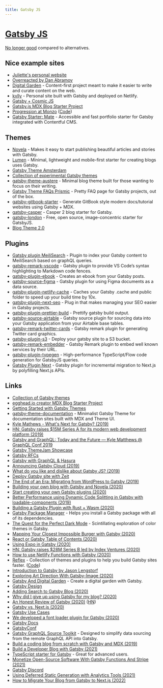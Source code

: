```yaml
---
title: Gatsby JS
---
```


# [Gatsby JS](https://www.gatsbyjs.org/)

[No longer good](https://twitter.com/tannerlinsley/status/1539848277641666560) compared to alternatives.

## Nice example sites

- [Juliette's personal website](https://github.com/juliettepretot/juliette.sh)
- [Overreacted by Dan Abramov](https://github.com/gaearon/overreacted.io)
- [Digital Garden](https://github.com/johno/digital-garden) - Content-first project meant to make it easier to write and curate content on the web.
- [kvlly](https://github.com/kellyvaughn/kvlly) - Personal site built with Gatsby and deployed on Netlify.
- [Gatsby + Cosmic JS](https://github.com/DSchau/-gatsby-blog-cosmicjs-)
- [Gatsby.js MDX Blog Starter Project](https://github.com/rwieruch/gatsby-mdx-blog-starter-project)
- [Progression at Monzo](https://progression.monzo.com/) ([Code](https://github.com/monzo/progression-framework))
- [Gatsby Starter: Mate](https://github.com/EmaSuriano/gatsby-starter-mate) - Accessible and fast portfolio starter for Gatsby integrated with Contentful CMS.

## Themes

- [Novela](https://github.com/narative/gatsby-theme-novela) - Makes it easy to start publishing beautiful articles and stories with Gatsby.
- [Lumen](https://github.com/alxshelepenok/gatsby-starter-lumen) - Minimal, lightweight and mobile-first starter for creating blogs uses Gatsby.
- [Gatsby Theme Amsterdam](https://github.com/ryanwiemer/gatsby-theme-amsterdam)
- [Collection of experimental Gatsby themes](https://github.com/jxnblk/gatsby-themes)
- [gatsby-theme-austere](https://github.com/johno/gatsby-theme-austere) - Minimal blog theme built for those wanting to focus on their writing.
- [Gatsby Theme FAQs Prismic](https://github.com/littleplusbig/gatsby-theme-faqs-prismic) - Pretty FAQ page for Gatsby projects, out of the box.
- [gatsby-gitbook-starter](https://github.com/hasura/gatsby-gitbook-starter) - Generate GitBook style modern docs/tutorial websites using Gatsby + MDX.
- [gatsby-casper](https://github.com/scttcper/gatsby-casper) - Casper 2 blog starter for Gatsby.
- [gatsby-london](https://github.com/ImedAdel/gatsby-london) - Free, open source, image-concentric starter for GatsbyJS.
- [Blog Theme 2.0](https://www.gatsbyjs.org/blog/2020-07-08-blog-2.0/)

## Plugins

- [Gatsby plugin MeiliSearch](https://github.com/meilisearch/gatsby-plugin-meilisearch) - Plugin to index your Gatsby content to MeiliSearch based on graphQL queries.
- [gatsby-remark-vscode](https://github.com/andrewbranch/gatsby-remark-vscode) - Gatsby plugin to provide VS Code’s syntax highlighting to Markdown code fences.
- [gatsby-plugin-ebook](https://github.com/cowchimp/gatsby-plugin-ebook) - Creates an ebook from your Gatsby posts.
- [gatsby-source-figma](https://github.com/fabe/gatsby-source-figma) - Gatsby plugin for using Figma documents as a data source.
- [gatsby-plugin-netlify-cache](https://github.com/axe312ger/gatsby-plugin-netlify-cache) - Caches your Gatsby .cache and public folder to speed up your build time by 10x.
- [gatsby-plugin-next-seo](https://github.com/ifiokjr/gatsby-plugin-next-seo) - Plug in that makes managing your SEO easier in Gatsby projects.
- [gatsby-plugin-prettier-build](https://github.com/jmsv/gatsby-plugin-prettier-build) - Prettify gatsby build output.
- [gatsby-source-airtable](https://github.com/jbolda/gatsby-source-airtable) - Gatsby source plugin for sourcing data into your Gatsby application from your Airtable base tables.
- [gatsby-remark-twitter-cards](https://github.com/alessbell/gatsby-remark-twitter-cards) - Gatsby remark plugin for generating Twitter card graphics.
- [gatsby-plugin-s3](https://github.com/jariz/gatsby-plugin-s3) - Deploy your gatsby site to a S3 bucket.
- [gatsby-remark-embedder](https://github.com/MichaelDeBoey/gatsby-remark-embedder) - Gatsby Remark plugin to embed well known services by their URL.
- [gatsby-plugin-typegen](https://github.com/cometkim/gatsby-plugin-typegen) - High-performance TypeScript/Flow code generation for GatsbyJS queries.
- [Gatsby Plugin Next](https://github.com/hightouchio/gatsby-plugin-next) - Gatsby plugin for incremental migration to Next.js by polyfilling Next.js APIs.

## Links

- [Collection of Gatsby themes](https://github.com/johno/gatsby-themes)
- [egghead.io creator MDX Blog Starter Project](https://github.com/eggheadio/gatsby-starter-egghead-blog)
- [Getting Started with Gatsby Themes](https://www.ianjones.us/getting-started-with-gatsby-themes)
- [gatsby-theme-documentation](https://github.com/johno/gatsby-theme-documentation) - Minimalist Gatsby Theme for documentation sites built with MDX and Theme UI.
- [Kyle Mathews - What's Next for Gatsby? (2019)](https://www.youtube.com/watch?v=-bHkPPL1Tz4)
- [HN: Gatsby raises \$15M Series A for its modern web development platform (2019)](https://news.ycombinator.com/item?id=21085651)
- [Gatsby and GraphQL: Today and the Future — Kyle Matthews @ GraphQL Conf 2019](https://www.youtube.com/watch?v=hXGziTHNTKY)
- [Gatsby ThemeJam Showcase](https://themejam.gatsbyjs.org/showcase)
- [Gatsby RFCs](https://github.com/gatsbyjs/rfcs)
- [Gatsby with GraphQL & Hasura](https://github.com/hasura/graphql-engine/wiki/Gatsby-with-GraphQL-&-Hasura)
- [Announcing Gatsby Cloud (2019)](https://www.gatsbyjs.org/blog/2019-11-14-announcing-gatsby-cloud/)
- [What do you like and dislike about Gatsby JS? (2019)](https://twitter.com/mxstbr/status/1198915353809698817)
- [Deploy Gatsby site with Zeit](https://zeit.co/solutions/gatsby)
- [The End of an Era: Migrating from WordPress to Gatsby (2019)](https://www.taniarascia.com/migrating-from-wordpress-to-gatsby/)
- [Building your own blog with Gatsby and Novela (2020)](https://www.narative.co/articles/building-your-own-blog-with-gatsby-and-novela)
- [Start creating your own Gatsby plugins (2020)](https://dev.to/notrab/start-creating-your-own-gatsby-plugins-jc0)
- [Better Performance using Dynamic Code Splitting in Gatsby with loadable-components (2019)](https://dev.to/itmayziii/better-performance-using-dynamic-code-splitting-in-gatsby-with-loadable-components-6am)
- [Building a Gatsby Plugin with Rust + Wasm (2020)](https://aless.co/gatsby-wasm-plugin/)
- [Gatsby Package Manager](https://github.com/ahmadawais/gatsby-package-manager) - Helps you install a Gatsby package with all of its dependencies.
- [The Quest for the Perfect Dark Mode](https://joshwcomeau.com/gatsby/dark-mode/) - Scintillating exploration of color themes in Gatsby.
- [Mapping Your Closest Impossible Burger with Gatsby (2020)](https://www.gatsbyjs.org/blog/2020-05-07-gatsby-delivers-impossible-burgers-map/)
- [React or Gatsby Table of Contents (2020)](https://disaev.me/react-gatsby-table-of-contents/)
- [Using Expo in Gatsby (2020)](https://sebastienlorber.com/using-expo-in-gatsby)
- [HN: Gatsby raises \$28M Series B led by Index Ventures (2020)](https://news.ycombinator.com/item?id=23324979)
- [How to use Netlify Functions with Gatsby (2020)](https://joshwcomeau.com/gatsby/using-netlify-functions-with-gatsby/)
- [Reflex](https://reflexjs.org/) - Collection of themes and plugins to help you build Gatsby sites faster. ([Code](https://github.com/reflexjs/reflex))
- [Introduction to Gatsby by Jason Lengstorf](https://frontendmasters.com/courses/gatsby/)
- [Exploring Art Direction With Gatsby-Image (2020)](https://www.aboutmonica.com/blog/2020-06-24-exploring-art-direction-in-gatsby)
- [Gatsby And Digital Garden](https://github.com/mathieudutour/gatsby-digital-garden) - Create a digital garden with Gatsby.
- [Gatsby Design](https://www.gatsby.design/)
- [Adding Search to Gatsby Blog (2020)](https://www.thomas.wang/blog/adding-search)
- [Why did I give up using Gatsby for my blog? (2020)](https://eshlox.net/2020/08/15/why-did-i-give-up-using-gatsby-for-my-blog)
- [An Honest Review of Gatsby (2020)](https://cra.mr/an-honest-review-of-gatsby/) ([HN](https://news.ycombinator.com/item?id=24670252))
- [Gatsby vs. Next.js (2020)](https://jaredpalmer.com/gatsby-vs-nextjs)
- [Gatsby Use Cases](https://www.gatsbyjs.com/use-cases/)
- [We developed a font loader plugin for Gatsby (2020)](https://blog.prototyp.digital/we-developed-a-font-loader-plugin-for-gatsby/)
- [Gatsby Docs](https://www.gatsbyjs.com/docs/)
- [GatsbyConf](https://www.gatsbyconf.com/)
- [Gatsby GraphQL Source Toolkit](https://github.com/gatsbyjs/gatsby-graphql-toolkit) - Designed to simplify data sourcing from the remote GraphQL API into Gatsby.
- [Build a coding blog from scratch with Gatsby and MDX (2019)](https://scottspence.com/2019/10/31/build-an-mdx-blog/)
- [Build a Developer Blog with Gatsby (2021)](https://egghead.io/courses/build-a-developer-blog-with-gatsby-bd96)
- [TypeScript starter for Gatsby](https://github.com/jpedroschmitz/gatsby-starter-ts) - Great for advanced users.
- [Monetize Open-Source Software With Gatsby Functions And Stripe (2021)](https://www.smashingmagazine.com/2021/09/monetize-open-source-software-gatsby-functions-stripe/)
- [Gatsby Discord](https://discord.com/invite/gatsby)
- [Using Deferred Static Generation with Analytics Tools (2021)](https://www.gatsbyjs.com/blog/using-deferred-static-generation-with-analytics-tools/)
- [How to Migrate Your Blog from Gatsby to Next.js (2022)](https://blog.appsignal.com/2022/01/12/how-to-migrate-your-blog-from-gatsby-to-nextjs.html)
